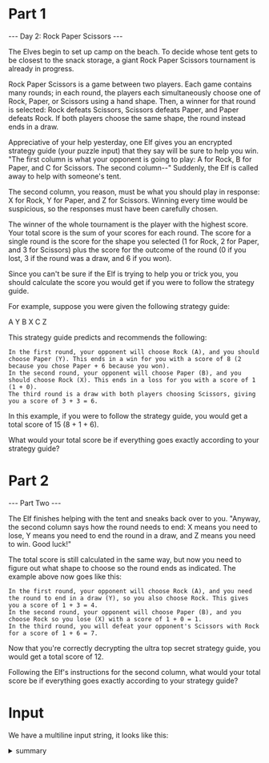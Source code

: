 # Part 1
--- Day 2: Rock Paper Scissors ---

The Elves begin to set up camp on the beach. To decide whose tent gets to be closest to the snack storage, a giant Rock Paper Scissors tournament is already in progress.

Rock Paper Scissors is a game between two players. Each game contains many rounds; in each round, the players each simultaneously choose one of Rock, Paper, or Scissors using a hand shape. Then, a winner for that round is selected: Rock defeats Scissors, Scissors defeats Paper, and Paper defeats Rock. If both players choose the same shape, the round instead ends in a draw.

Appreciative of your help yesterday, one Elf gives you an encrypted strategy guide (your puzzle input) that they say will be sure to help you win. "The first column is what your opponent is going to play: A for Rock, B for Paper, and C for Scissors. The second column--" Suddenly, the Elf is called away to help with someone's tent.

The second column, you reason, must be what you should play in response: X for Rock, Y for Paper, and Z for Scissors. Winning every time would be suspicious, so the responses must have been carefully chosen.

The winner of the whole tournament is the player with the highest score. Your total score is the sum of your scores for each round. The score for a single round is the score for the shape you selected (1 for Rock, 2 for Paper, and 3 for Scissors) plus the score for the outcome of the round (0 if you lost, 3 if the round was a draw, and 6 if you won).

Since you can't be sure if the Elf is trying to help you or trick you, you should calculate the score you would get if you were to follow the strategy guide.

For example, suppose you were given the following strategy guide:

A Y
B X
C Z

This strategy guide predicts and recommends the following:

    In the first round, your opponent will choose Rock (A), and you should choose Paper (Y). This ends in a win for you with a score of 8 (2 because you chose Paper + 6 because you won).
    In the second round, your opponent will choose Paper (B), and you should choose Rock (X). This ends in a loss for you with a score of 1 (1 + 0).
    The third round is a draw with both players choosing Scissors, giving you a score of 3 + 3 = 6.

In this example, if you were to follow the strategy guide, you would get a total score of 15 (8 + 1 + 6).

What would your total score be if everything goes exactly according to your strategy guide?

# Part 2
--- Part Two ---

The Elf finishes helping with the tent and sneaks back over to you. "Anyway, the second column says how the round needs to end: X means you need to lose, Y means you need to end the round in a draw, and Z means you need to win. Good luck!"

The total score is still calculated in the same way, but now you need to figure out what shape to choose so the round ends as indicated. The example above now goes like this:

    In the first round, your opponent will choose Rock (A), and you need the round to end in a draw (Y), so you also choose Rock. This gives you a score of 1 + 3 = 4.
    In the second round, your opponent will choose Paper (B), and you choose Rock so you lose (X) with a score of 1 + 0 = 1.
    In the third round, you will defeat your opponent's Scissors with Rock for a score of 1 + 6 = 7.

Now that you're correctly decrypting the ultra top secret strategy guide, you would get a total score of 12.

Following the Elf's instructions for the second column, what would your total score be if everything goes exactly according to your strategy guide?

# Input

We have a multiline input string, it looks like this:

<details>
  <summary>
    summary
  </summary>
  A Y
A Y
B X
A Y
C Y
B Y
B Z
B Y
A X
B X
C Z
B Y
B Y
B Y
B Y
C X
A Z
B X
A Y
A Y
B Y
A X
C X
B Y
A Y
B Y
C X
A Z
B Y
A X
A Y
B Y
A Y
A X
B Y
B Y
B Y
B X
A X
C Y
A X
C Z
B Z
A Z
A Z
C X
A X
A X
B Y
B Y
C Y
B Y
B X
B Y
B Y
B X
C X
A X
A X
A Z
C X
A Z
A X
B Y
B Y
A Y
A Z
B Y
B X
B Y
B Y
B X
C Z
A X
B X
B X
A Y
B X
C Z
B Y
A X
C Z
A Y
B Y
B Y
A X
A Z
B Y
B Y
A Z
A Z
B Y
A X
A Z
C Y
A X
B Y
C X
A X
B Y
A X
A Z
C X
A Y
A X
B X
A X
B Z
B X
B Y
A X
A Y
B Y
B Z
C X
B X
A X
C Z
C Y
A Y
B Y
A X
B Y
C Y
B Y
C Y
B Y
C Z
C X
A Y
B Y
B X
A X
A X
A Y
A Y
B Y
A Z
B Y
A X
C X
B Y
B X
C X
A Y
B Z
B Y
B X
B Y
B Y
C Z
B X
B Z
A X
B Y
A X
B Y
C Z
A X
A Y
B Z
A X
B X
A Z
B Y
A Y
A X
B Y
C Z
B X
B Y
C X
B X
A X
C X
B X
B Y
B Z
B Y
B Y
A X
B Y
A X
A X
B X
A X
A X
B Y
B Y
B Y
C X
B Y
A Z
A X
B Y
A Y
A Z
B Y
A Z
C X
B Y
C X
B Y
B Y
A X
B Y
A X
B Y
B X
B Y
B Y
B Z
B Y
A Y
A X
A X
A X
C Z
A Y
A X
C Y
A X
B Z
B Y
B Y
B Y
A Z
B Y
B X
A Z
B Y
A Y
B Y
A Z
B Y
A X
B Z
A Z
C X
B Y
B Y
B Y
B X
A X
B X
A Y
B X
B Y
B Y
A X
B Y
B Z
B Y
B Y
B X
B X
C Z
A Y
B Y
B Y
B Y
B X
A X
B X
A Y
A Z
A Z
A Z
A X
A Y
B Y
C Y
A Z
A Z
A Z
C X
A X
C X
A Z
B X
A Y
B Y
A Z
B Y
B X
C Y
A Z
A X
C X
C X
C X
B Y
A X
A Y
C X
B Y
C Z
B Y
B Y
A Y
B Y
A Y
B Y
B Y
B X
A X
A X
A Z
A Y
B X
B Y
A Z
C X
A Y
A X
B Y
B Y
B X
A Z
B Y
A X
A X
B Y
A X
C X
A Z
A Z
B Y
A Z
A Y
A Y
A Y
B Y
A Y
A Z
A Y
A X
A Z
B Y
B Y
C X
B X
C Z
B X
A Z
C Y
B Y
A X
B Y
A Y
A X
B Y
B X
C Z
A Z
A Z
B Y
A Z
B Y
B Y
A X
A X
A X
B Z
A Y
B Z
A Y
C Y
A X
B X
A Y
B X
B Y
A X
A Y
A X
C X
C Z
B Y
A Y
B Y
B Z
A X
B Y
C Y
A Y
A Z
B Y
A X
A Z
A Y
B Y
B Y
A Z
C Z
B X
A Y
C Y
A X
A X
A X
B Y
C Z
A X
A X
B X
A X
A X
A Y
A X
C X
A X
A Y
B Z
A X
C X
A X
B X
A Y
A X
A X
A X
C Z
A X
A X
B X
B Y
A Y
A X
A Z
A Y
A Y
A Y
A Z
B X
A X
A X
A X
A Z
B Y
A X
A Y
B X
C X
B Y
A Z
A Z
A Z
B Z
B Y
A Z
A Z
A X
A Y
A X
A X
A X
A Y
A Z
B Y
A Z
B X
B X
A Y
A X
B X
B X
C Z
B X
A X
A Z
C X
A X
A X
B Z
A X
B X
A X
A X
A X
B Z
A Z
A Y
A Z
B Y
A X
A Y
A Y
B X
C Z
A X
A X
A X
B Y
B Y
A X
A X
B Y
A X
B X
A Y
C X
B X
B Y
C Z
B Y
A X
C Z
B Z
B Y
A Z
B X
B Y
B X
B Y
B Y
B Y
B X
B Y
A X
B Z
B Y
C X
B Y
C X
A Z
B X
A Z
A X
A Z
A Y
A X
A Z
B Y
B X
B X
B Y
B X
B X
B Z
B Z
B Y
A X
C X
B Y
B X
B X
C X
B X
B X
B Y
A Z
A Z
B Y
C Y
A Z
B Y
B Z
A Z
C Y
C X
A X
B Y
A Y
B X
B Y
B Z
A Y
A Z
A X
A X
C X
B Z
A Y
A Z
B Y
A Y
A Z
B Y
A Z
C Z
B Y
A X
A Z
B Y
B Y
A Y
A X
C Z
B Y
B X
A X
C Z
B Y
B Y
B Z
B Y
A Y
B Y
A Z
C Z
B Y
B X
B Z
B X
A X
A Y
A Z
A Z
A X
A X
B Y
B X
A Z
A X
B Y
B Y
B X
A Y
B Y
C Y
B Y
A X
B Y
B X
B Z
A X
B Y
B Y
A X
A X
A X
C X
B X
A Z
B X
C X
B Y
A Y
B Y
C X
B Y
B Y
B X
A X
A X
A X
A X
B Y
B Y
B Z
A Z
A Z
A Z
A Y
B X
A Y
B Y
C Z
C X
B Y
B Y
B Y
B Y
A X
A X
A Z
C Y
B X
A Y
B Y
B Y
C Z
B X
A X
A X
A Z
C X
B Y
B X
C Z
B X
A Y
B X
B X
B Z
C X
A Z
B Y
B X
B Y
B Y
A X
B Y
A X
A X
A Y
A Z
B Z
B Y
A Y
A Y
C Z
A Y
A X
B Y
B Y
C Z
B Y
A X
B X
A X
B Y
A X
A Z
B Z
B Y
A X
C X
A X
A X
B Y
A Y
A X
A Z
B Y
C Z
C X
A X
B X
B X
B Y
B X
B Y
B Y
A Z
A Y
A Z
A X
B Y
B X
B Y
C X
B Z
B X
C X
B Y
A X
A Y
A Y
B X
A X
B Y
B X
A X
B X
B Y
C Y
A Z
C Z
B X
B X
B Y
A Z
C Y
B X
A Z
B Y
A Y
A Z
B Y
A X
A Y
C Z
B Y
A X
B Y
B X
A Y
B Y
C X
A Y
B Y
B Y
A X
C Z
B Y
B X
A X
B X
B Y
A X
B Y
B Y
B Z
A X
C Z
A Y
B X
A X
C X
B Z
B Y
A Z
B X
A Z
B Y
C Z
A X
B Y
B X
B Y
A X
B Y
A X
A Y
A Y
A X
B Y
A X
B Y
A X
A Y
A Y
C X
B X
B Y
A Z
B X
A X
B Y
A Y
B X
B Y
A Z
B X
B X
A Y
B Y
A Z
B X
B Y
A Y
A X
A X
B X
C Z
A Y
B Y
A Z
A Z
A Z
B Y
A Y
A X
A Z
B X
B Y
C Y
A X
A X
C X
A Z
B X
B Y
B X
B Y
B Y
B Y
A X
B Z
B Z
B Z
B Y
A X
A X
B Y
A Z
B Y
C Y
B X
B X
B X
B Y
B Y
A Y
A X
B X
A X
A Z
A Y
C Y
B Y
B Z
B Z
A Y
B Y
A Z
B X
B Y
B Y
B X
B X
B Y
A X
C Z
B Y
A X
A X
A Y
B X
B Y
A Z
A Y
B Y
A Y
A X
A Z
A Y
A X
A X
A Y
B X
A X
B Y
B Y
B X
B Y
B Y
B Y
A Y
B X
A X
C Y
A Y
B Y
C X
C X
B Y
B Z
A Z
A Y
B Y
B Y
A Y
B Z
A Z
A X
B Y
A X
C Z
B Y
B Y
A Z
A Y
B Y
A Z
B Y
A Z
A Y
A Z
C Y
A Z
A X
A X
A Z
A X
B Y
A Z
B X
A Y
B Y
A Z
B X
B Z
B X
A Y
A Y
B Y
A Z
A X
B X
A Z
A X
B Y
B X
C X
A Z
C X
C X
B Z
A X
B Y
A Y
A Y
A Z
B Y
C X
A Z
A X
A Y
A Z
A X
A Y
A Y
A X
C X
B Y
B Y
B Y
A Z
B Y
A Z
B Y
C X
B Y
A X
B X
B Y
C X
A Z
B Y
B Y
B Y
A X
C Z
A Z
B Z
A X
A X
A X
A X
B Z
A Y
B X
B Z
A X
B X
A Y
A Y
C Z
B Y
B Y
A X
C Y
B X
B Y
A Y
C Z
A X
B X
A Z
C Z
C Z
B X
A Z
A X
B Z
A Z
B Y
B X
B Y
A Z
A Y
B Y
B Z
A X
B Z
A Z
A Y
C Y
A X
B Y
C Y
A Z
A Z
B X
B X
C X
A Y
B X
B X
B Y
A Y
C Z
A Z
A Y
B X
B Y
B Y
A X
C X
B X
A X
A Z
B Y
B Y
A X
A Y
B Y
C Z
A X
A X
B Y
A Y
A X
C Z
B X
C Y
A X
A X
A Y
B X
B Y
A X
B Y
A Y
B Y
B Y
B Y
B X
C X
A Z
A Z
A X
C Y
A Y
C X
A Z
A X
A X
B Y
A X
A X
B X
B Y
A Y
B Y
A X
B X
B Y
B Y
B X
C X
A Z
B Y
A Y
A Z
B Y
B Y
B Z
B Z
A X
B Y
A Y
A Z
A Y
A X
A Z
B X
A X
B X
A Y
C X
C X
A X
B X
A X
C X
A X
A Z
A Y
B Y
C X
A Y
A Y
B Y
B X
B Y
B Y
A Z
A Y
A Z
C X
B Y
B Y
A X
A X
B Y
A X
B Z
B X
B Y
A X
A Z
B Y
A Y
B Y
A X
C Z
A Z
A Y
B Y
B Y
B Y
B X
A Z
A Y
A X
B X
A Y
B Y
A Y
B Y
A Z
A Z
B Y
B X
B Y
A Y
C Y
B Z
B Y
A Y
C X
A Y
B Y
B Y
B Y
B Y
A X
B X
A Z
B Y
A Y
B Z
C X
B Y
A X
B X
B Y
B Y
A Y
A X
A Y
C X
B Y
A Y
A X
B Y
C X
A Y
B X
C Z
B Y
B Y
C Z
A X
A X
A X
A X
B Y
A Z
A Z
B X
A Z
A Z
A X
C Y
A Z
B Y
B Y
A Z
A Z
C Z
B Y
B X
C Z
C Z
B Y
B X
A Z
B X
C Z
C X
B Z
A Y
C Z
B Y
B Y
A Z
B Y
C X
C Y
B Y
C X
A X
A X
B Z
A Y
B Z
B Y
A X
B Z
A X
C X
B Y
A Y
A X
A X
B X
A X
A Y
A Y
B Y
B Z
B Y
A X
A Z
B Y
A Y
B Y
C Y
A X
B X
A X
B Y
A X
A X
B X
B Y
A Z
A Y
A X
C X
B X
C X
B Y
A X
B Y
A Z
A Z
C X
A Z
B Y
A Y
B Y
C X
B Y
B Z
A X
B Y
B X
A Z
B Z
B Y
A X
A Y
A Z
A Y
B Z
A X
A Y
A Z
A Y
C X
B Y
C Z
B Y
B Z
B X
B Y
A Z
C X
C Z
A Y
A Z
B Y
B X
B Y
B X
B X
A Y
A X
B X
B Y
A X
A X
B X
B Y
C X
A Y
C Y
A Z
C X
A Y
A Z
A Y
A X
A Z
B Y
C X
B Y
A Z
A Y
B Y
B Y
B X
B Y
C Z
A X
B X
A X
A X
A X
B Y
A X
B Z
B X
B Y
B Y
A X
B Z
A X
A Y
B Y
A X
B X
B Y
B X
A Z
A X
B Y
C X
B Y
A Z
B X
B Y
A Y
B X
A X
A X
A Y
A Y
B X
B Y
B Y
A X
A Y
B Y
A X
A X
A X
B X
B Y
A Y
A X
B Y
A X
B X
B Y
B Y
A Z
B X
B Y
B Z
A X
B X
A Z
A X
A Y
A X
B Y
B Y
A X
B Z
A X
B Y
B Z
A Y
A Y
A Z
A Y
B Y
A Y
B Y
A X
C Z
A Y
B X
B X
A Y
A X
B Y
C X
B X
B Z
A Y
A Y
C X
A X
B X
A X
A X
A Y
C X
A X
B Z
C Z
B X
B Y
A Z
C X
A X
B Y
B Y
A Y
B Z
B Y
B Y
A X
A X
C Z
B Y
B Y
B Y
A Z
A Z
B X
A X
B Y
A X
B Z
A X
B Y
B X
B Y
B Y
B Y
B Y
B Z
B Y
A Z
A X
C X
B Y
B Y
A X
B Y
B Y
A Z
A Z
A Z
A Z
A X
A Z
B X
B Y
B X
C Y
A Y
C X
B X
C X
A Z
B Y
B Y
A Y
B X
B Y
A Y
A X
A X
B Y
B X
A Y
B Y
B Y
C Z
C X
B X
B Y
A Y
A Z
B Y
A X
C Z
B Y
A Y
B Y
B Z
A X
A Z
A Y
A X
A Z
B Z
A Z
B Y
A Y
A X
A Z
B Y
B Y
B Y
B Y
B Y
A Z
B Y
C X
B Y
A Y
B X
B X
B Y
B Y
C X
C X
B Y
A Y
B Y
B Y
B X
A Z
B Y
B Y
B Y
A X
B Y
A Z
B Y
A X
B Y
B Y
A Z
B Y
A Z
C Z
B X
B Y
A Y
C Z
B Y
B X
B Y
A Z
A Z
B Y
C X
B Y
A Y
B Z
B Y
B Y
B X
A Z
A X
B Y
A X
A X
B X
B Y
A Z
B Y
C Z
A Z
A X
C Z
B Y
B X
C X
A X
A Z
A X
B Y
B Y
B X
A Z
B Y
B Y
C Z
A X
B Y
B Y
B X
B Y
B Y
C X
B Z
B Y
A X
B X
B X
B Y
A X
A Z
B Y
A X
A Z
A X
B Y
C Z
C X
C Z
A Z
B X
B Y
A X
B Z
A Y
A Z
A Z
A Z
A X
C Y
A X
B X
A Y
C Z
A X
B Y
B Y
A X
A Z
B Y
A Z
A X
A Z
B Y
A Y
B Y
A Y
C Y
B X
A Y
B Y
A X
B X
B Y
A Y
B Y
C Y
C X
B Y
B Y
B Z
B X
A Y
B Y
B Y
A X
C Y
C X
A X
B Y
B Y
B X
A X
B X
B Y
B Y
C X
B Y
B X
B X
A X
A X
B Y
B Y
B Y
B Y
B Y
C Z
A Y
B Y
C Z
B Y
C X
B Z
B Y
A X
A Z
B Y
A Y
A X
B Y
B Z
A X
C Y
B Y
B Y
A Z
A Y
B X
B Y
B Y
B Y
A Y
C Y
B X
B Y
B Y
B Y
B Y
B Y
A Y
B Y
A Z
B X
A Y
B X
B Y
B Y
A Z
B Z
B Y
C Y
A X
A Z
A X
B Y
C X
C Z
C Z
B Y
B Y
B Y
A Y
B X
B Y
C X
B Y
A Y
A Z
A X
A X
A Z
B Y
A Z
A X
B X
B Y
B Y
B Y
A Y
B Y
A Y
A Z
C Y
B X
C X
C X
A Y
B Y
A X
A X
A Y
A X
B Y
B Y
C X
B Y
C X
C X
C X
B Y
B X
B Z
A Y
C X
A Y
B Y
A Z
A Z
C Z
C X
A X
A X
A Z
B Y
C Z
B X
B Y
B Y
B Y
A Z
B Y
B X
B Y
B Y
A Z
A Z
B X
A X
B Z
A X
B Y
A Z
B Y
A Y
A X
B Y
B Y
C X
A X
B Y
C Y
B Y
B Y
A Y
A X
B X
B X
B Z
C X
B Y
B Y
C Y
B Y
A Y
B X
B Y
B X
A X
C X
C X
A X
A Y
A Y
B Y
A X
A X
B Y
A X
B Z
C X
B Y
A X
B Y
B Y
A Y
B Y
B Y
A X
B Z
B Y
B Y
A Z
B Z
B Z
B X
B Y
A Y
A Y
A X
B Y
A Y
B Y
A Z
B Y
A X
C Z
C Z
C X
B Y
B Z
B Z
C Z
B Z
B Y
C X
A Y
B Y
B Y
A X
C Z
A Y
A X
A Y
C X
A X
B X
C X
A Z
B Y
A X
A X
B Y
B Y
A X
B Y
A Z
A X
C X
B Y
C Z
B X
B Y
C Z
A X
B Z
A Y
A Y
B Y
C X
C Z
A X
A X
A Y
A Y
A Y
B Y
A X
A X
B Z
C Y
A Y
B Y
B Y
B Y
A X
A X
C Z
B Y
B Y
A X
B Y
B Y
A Y
A X
A Z
A Z
A Z
B X
A X
B Y
C Y
B Y
C Y
B X
A Y
C Z
A Y
B Y
A X
C X
A X
B Y
C X
A X
A X
B X
A Z
B X
C Z
A X
B X
A Y
C Y
C X
A X
A Y
A X
A X
B Y
A Z
A X
A Z
A Y
B Y
A Y
A X
B Y
A Y
A X
A X
B X
B Z
B Y
B X
C X
A Z
C X
B Y
A Y
B X
A Z
B Y
A Y
B Y
C X
B Y
B Y
C Z
B Z
B Y
A Z
A Y
B X
A X
A Z
A X
A Y
B X
A Z
A Y
A X
A X
B X
B Y
A X
C X
C Z
B Y
C X
B Y
A X
A X
B X
A X
A Z
B X
B Y
C X
B Y
B Y
A Z
A Y
A X
B X
A Z
A Y
C Z
A X
A X
A Z
C X
B Y
A Z
A Y
B Y
A Y
B X
B Y
C Y
B Y
C X
B Y
B Y
B Y
B X
C X
A X
B Y
B X
B X
B Y
A Z
B Y
A X
A X
A X
A X
C Y
A Z
A Y
C X
B X
A X
B Y
C X
C Z
B Y
A Z
B Z
B Y
B Y
A Y
B X
B Y
C X
B Y
A Y
B Z
A Z
A X
A X
A Y
C X
B Y
A Y
B X
B X
B Y
B Y
A Z
A Y
A Z
B Y
A Y
A X
B Y
C X
A X
B Y
A Y
A X
B Y
B Y
C Y
A X
A Z
A Y
B Y
B X
B X
B Y
A X
B Y
B X
A Y
B X
B Y
B Y
B Y
A Z
B Y
B Z
C X
A Z
B Y
B Y
C Y
A Y
B X
B Z
B X
A Z
B Y
B X
A Y
B X
B Z
A Z
C X
B X
B X
B Z
B Y
B Y
A Y
A Y
A Y
A Y
B Y
B Z
C X
A X
B Y
B X
A Y
C Z
B Y
A X
A Z
C X
A Z
A Z
C Y
B Y
A X
A X
C X
A Z
B Y
B Y
B Z
B Y
A X
C X
A X
A Z
A X
A X
A Y
C X
A Z
A X
C Y
A Y
C X
B Y
B Y
A X
B Y
A X
B Y
C X
B X
A X
A Z
A X
B Y
A Y
B Y
C X
B X
C Z
B Y
B Y
B Y
A X
B Y
A Y
A Z
C Z
A Y
B Y
C Y
C Z
A X
A Y
B Y
A Y
B X
C X
C Z
B X
A Z
A Z
B Y
A Y
A Z
B Z
C X
A Z
C X
B X
B Y
A Y
B X
A Z
A Y
A X
A X
B Y
A Y
C X
B Y
A X
B Z
B X
B Y
A Y
B Y
B X
A Z
A X
A X
B Y
A Z
B X
A Y
C Z
A Y
A X
B Y
B X
A Z
C Z
B X
A Z
A Y
A Z
B Y
B Y
C X
B Y
A Y
A Y
A Y
A X
B Y
B Y
A Z
A X
B X
A X
B Y
B Y
A Y
A Y
A X
B Y
B Y
B Y
C Z
B Y
A X
C X
A X
C X
B X
A X
A X
B Y
B Y
A X
B Y
B Y
A X
A Z
A Y
B Y
A X
C Y
C X
B Y
B X
B Y
B Z
B Y
A Y
B Y
A Z
C Z
A Y
A Y
B Y
B Y
A X
B Y
B Y
A Y
B Y
B Y
A X
A Z
A Z
A Y
B Y
A X
A Z
B Y
A X
B X
C Y
A X
A Y
B X
A X
A Y
A Z
C X
A X
A X
B Y
B Y
B Y
A X
A Z
A X
B Y
B Y
C Y
C Z
B Y
B Y
B Y
C X
B Y
A Z
A X
B X
B Y
C Z
A Z
A Z
B Y
A Z
A X
A Z
B Y
A X
C X
B X
A Y
B Y
C Y
A X
A X
B Y
A Z
A X
A X
A Y
A Y
A Y
B Y
A Y
</details>